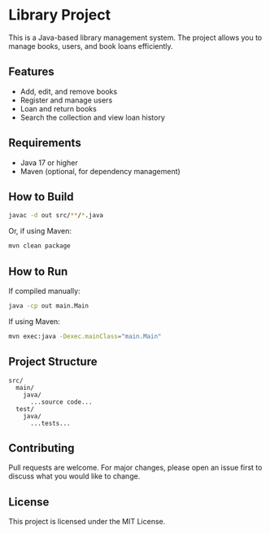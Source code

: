 # Library Project

This is a Java-based library management system. The project allows you to manage books, users, and book loans efficiently.

## Features

- Add, edit, and remove books
- Register and manage users
- Loan and return books
- Search the collection and view loan history

## Requirements

- Java 17 or higher
- Maven (optional, for dependency management)

## How to Build

```bash
javac -d out src/**/*.java
```

Or, if using Maven:

```bash
mvn clean package
```

## How to Run

If compiled manually:

```bash
java -cp out main.Main
```

If using Maven:

```bash
mvn exec:java -Dexec.mainClass="main.Main"
```

## Project Structure

```
src/
  main/
    java/
      ...source code...
  test/
    java/
      ...tests...
```

## Contributing

Pull requests are welcome. For major changes, please open an issue first to discuss what you would like to change.

## License

This project is licensed under the MIT License.
